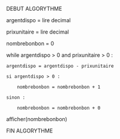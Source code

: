 DEBUT ALGORYTHME

argentdispo =  lire decimal

prixunitaire =  lire decimal

nombrebonbon = 0

while argentdispo > 0 and prixunitaire > 0 :
    
    
    argentdispo = argentdispo - prixunitaire
        
    si argentdispo > 0 :
    
        nombrebonbon = nombrebonbon + 1
        
    sinon :
        
        nombrebonbon = nombrebonbon + 0
        
        
    
afficher(nombrebonbon)

FIN ALGORYTHME
